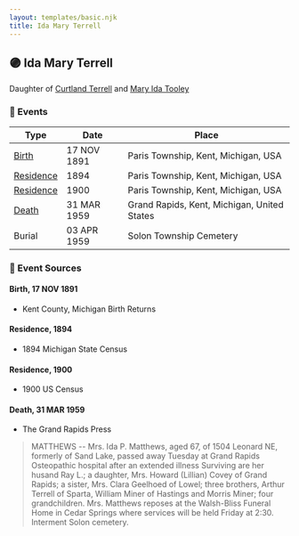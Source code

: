 ```yaml
---
layout: templates/basic.njk
title: Ida Mary Terrell
---
```

## 🟣 Ida Mary Terrell

Daughter of [Curtland Terrell](/people/4/47972604) and [Mary Ida Tooley](/people/5/52009861)

### 📆 Events

Type | Date | Place
------ | ------ | ------
[Birth](#event-a4fa14f3-cfb0-43e9-93f2-1e489ba1ca7d) | 17 NOV 1891 | Paris Township, Kent, Michigan, USA
[Residence](#event-cd0895df-4822-4fd6-a75a-940d13e1187f) | 1894 | Paris Township, Kent, Michigan, USA
[Residence](#event-9a8af721-4de9-4614-88da-ad70f7bc0496) | 1900 | Paris Township, Kent, Michigan, USA
[Death](#event-66117ce4-5c70-47dd-b5ab-500a72f0bd02) | 31 MAR 1959 | Grand Rapids, Kent, Michigan, United States
Burial | 03 APR 1959 | Solon Township Cemetery

### 📰 Event Sources

#### <a id="event-a4fa14f3-cfb0-43e9-93f2-1e489ba1ca7d"></a> Birth, 17 NOV 1891
* Kent County, Michigan Birth Returns

#### <a id="event-cd0895df-4822-4fd6-a75a-940d13e1187f"></a> Residence, 1894
* 1894 Michigan State Census

#### <a id="event-9a8af721-4de9-4614-88da-ad70f7bc0496"></a> Residence, 1900
* 1900 US Census

#### <a id="event-66117ce4-5c70-47dd-b5ab-500a72f0bd02"></a> Death, 31 MAR 1959
* The Grand Rapids Press
>   
  > MATTHEWS -- Mrs. Ida P. Matthews, aged 67, of 1504 Leonard NE, formerly of Sand Lake, passed away Tuesday at Grand Rapids Osteopathic hospital after an extended illness Surviving are her husand Ray L.; a daughter, Mrs. Howard (Lillian) Covey of Grand Rapids; a sister, Mrs. Clara Geelhoed of Lowel; three brothers, Arthur Terrell of Sparta, William Miner of Hastings and Morris Miner; four grandchildren. Mrs. Matthews reposes at the Walsh-Bliss Funeral Home in Cedar Springs where services will be held Friday at 2:30. Interment Solon cemetery.
